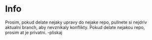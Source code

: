 # Info
Prosim, pokud delate nejaky upravy do nejake repo, pullnete si nejdriv aktualni branch, aby nevznikaly konflikty.
Pokud delate nejakou repo, prosim at je privatni.
-pliskaj
